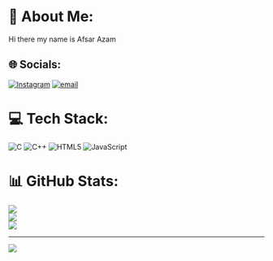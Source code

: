 # 💫 About Me:
Hi there my name is Afsar Azam


## 🌐 Socials:
[![Instagram](https://img.shields.io/badge/Instagram-%23E4405F.svg?logo=Instagram&logoColor=white)](https://instagram.com/_mknight__) [![email](https://img.shields.io/badge/Email-D14836?logo=gmail&logoColor=white)](mailto:afsarazam404@gmail.com) 

# 💻 Tech Stack:
![C](https://img.shields.io/badge/c-%2300599C.svg?style=for-the-badge&logo=c&logoColor=white) ![C++](https://img.shields.io/badge/c++-%2300599C.svg?style=for-the-badge&logo=c%2B%2B&logoColor=white) ![HTML5](https://img.shields.io/badge/html5-%23E34F26.svg?style=for-the-badge&logo=html5&logoColor=white) ![JavaScript](https://img.shields.io/badge/javascript-%23323330.svg?style=for-the-badge&logo=javascript&logoColor=%23F7DF1E)
# 📊 GitHub Stats:
![](https://github-readme-stats.vercel.app/api?username=afsar426&theme=dark&hide_border=false&include_all_commits=true&count_private=true)<br/>
![](https://nirzak-streak-stats.vercel.app/?user=afsar426&theme=dark&hide_border=false)<br/>
![](https://github-readme-stats.vercel.app/api/top-langs/?username=afsar426&theme=dark&hide_border=false&include_all_commits=true&count_private=true&layout=compact)

---
[![](https://visitcount.itsvg.in/api?id=afsar426&icon=0&color=0)](https://visitcount.itsvg.in)

<!-- Proudly created with GPRM ( https://gprm.itsvg.in ) -->
